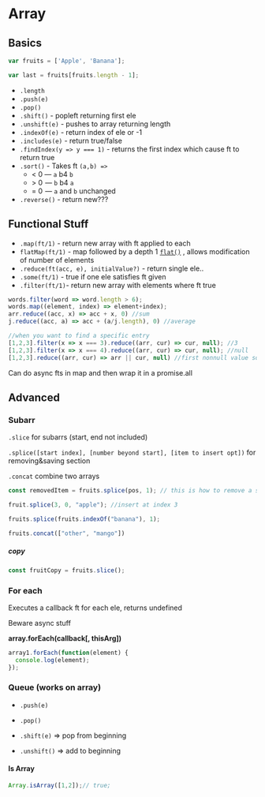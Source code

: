 #  Array

## Basics

```javascript
var fruits = ['Apple', 'Banana'];

var last = fruits[fruits.length - 1];
```

- `.length`
- `.push(e)` 
- `.pop()`
- `.shift()` - popleft returning first ele
- `.unshift(e)` - pushes to array returning length
- `.indexOf(e)` - return index of ele or -1
- `.includes(e)` - return true/false
- `.findIndex(y => y === 1)` - returns the first index which cause ft to return true 
- `.sort()` - Takes ft `(a,b) => `
  - < 0 — `a` b4 `b`
  - \> 0  — `b` b4 `a`
  - = 0  — `a` and `b` unchanged
- `.reverse()` - return new???

## Functional Stuff

- `.map(ft/1)` - return new array with ft applied to each
- `flatMap(ft/1)` - map followed by a depth 1 [`flat()`](https://developer.mozilla.org/en-US/docs/Web/JavaScript/Reference/Global_Objects/Array/flat) , allows modification of number of elements
- `.reduce(ft(acc, e), initialValue?)` - return single ele..
- `.some(ft/1)` - true if one ele satisfies ft given
- `.filter(ft/1)`-  return  new array with elements where ft true

```js
words.filter(word => word.length > 6);
words.map((element, index) => element+index);
arr.reduce((acc, x) => acc + x, 0) //sum
j.reduce((acc, a) => acc + (a/j.length), 0) //average

//when you want to find a specific entry
[1,2,3].filter(x => x === 3).reduce((arr, cur) => cur, null); //3
[1,2,3].filter(x => x === 4).reduce((arr, cur) => cur, null); //null
[1,2,3].reduce((arr, cur) => arr || cur, null) //first nonnull value so 1
```

Can do async fts in map and then wrap it in a promise.all

## Advanced

### Subarr

`.slice` for subarrs (start, end not included)

`.splice([start index], [number beyond start], [item to insert opt])` for removing&saving section

`.concat` combine two arrays

```javascript
const removedItem = fruits.splice(pos, 1); // this is how to remove a single item at pos

fruit.splice(3, 0, "apple"); //insert at index 3

fruits.splice(fruits.indexOf("banana"), 1);

fruits.concat(["other", "mango"])
```

##### copy

```javascript
const fruitCopy = fruits.slice(); 
```

### For each

Executes a callback ft for each ele, returns undefined

Beware async stuff

**array.forEach(callback[, thisArg])**

```js
array1.forEach(function(element) {
  console.log(element);
});
```

### Queue (works on array)

- `.push(e)`

- `.pop()`
- `.shift(e)` => pop from beginning
- `.unshift()` => add to beginning

#### Is Array

```javascript
Array.isArray([1,2]);// true;
```


